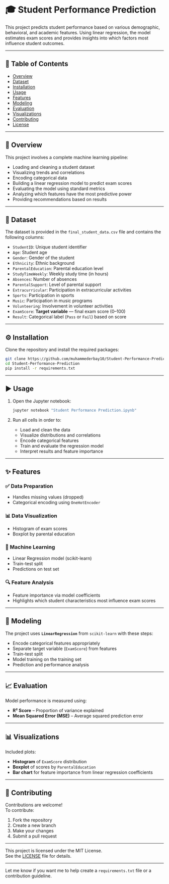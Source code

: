 
# 🎓 Student Performance Prediction

This project predicts student performance based on various demographic, behavioral, and academic features. Using linear regression, the model estimates exam scores and provides insights into which factors most influence student outcomes.

---

## 📌 Table of Contents

- [Overview](#overview)  
- [Dataset](#dataset)  
- [Installation](#installation)  
- [Usage](#usage)  
- [Features](#features)  
- [Modeling](#modeling)  
- [Evaluation](#evaluation)  
- [Visualizations](#visualizations)  
- [Contributing](#contributing)  
- [License](#license)  

---

## 📖 Overview

This project involves a complete machine learning pipeline:
- Loading and cleaning a student dataset
- Visualizing trends and correlations
- Encoding categorical data
- Building a linear regression model to predict exam scores
- Evaluating the model using standard metrics
- Analyzing which features have the most predictive power
- Providing recommendations based on results

---

## 📂 Dataset

The dataset is provided in the `final_student_data.csv` file and contains the following columns:

- `StudentID`: Unique student identifier  
- `Age`: Student age  
- `Gender`: Gender of the student  
- `Ethnicity`: Ethnic background  
- `ParentalEducation`: Parental education level  
- `StudyTimeWeekly`: Weekly study time (in hours)  
- `Absences`: Number of absences  
- `ParentalSupport`: Level of parental support  
- `Extracurricular`: Participation in extracurricular activities  
- `Sports`: Participation in sports  
- `Music`: Participation in music programs  
- `Volunteering`: Involvement in volunteer activities  
- `ExamScore`: **Target variable** — final exam score (0–100)  
- `Result`: Categorical label (`Pass` or `Fail`) based on score  

---

## ⚙️ Installation

Clone the repository and install the required packages:

```bash
git clone https://github.com/muhammederbay10/Student-Performance-Prediction.git
cd Student-Performance-Prediction
pip install -r requirements.txt
```

---

## ▶️ Usage

1. Open the Jupyter notebook:

   ```bash
   jupyter notebook "Student Performance Prediction.ipynb"
   ```

2. Run all cells in order to:
   - Load and clean the data  
   - Visualize distributions and correlations  
   - Encode categorical features  
   - Train and evaluate the regression model  
   - Interpret results and feature importance  

---

## ✨ Features

### ✅ Data Preparation
- Handles missing values (dropped)
- Categorical encoding using `OneHotEncoder`

### 📊 Data Visualization
- Histogram of exam scores
- Boxplot by parental education

### 🤖 Machine Learning
- Linear Regression model (scikit-learn)
- Train-test split
- Predictions on test set

### 🔍 Feature Analysis
- Feature importance via model coefficients
- Highlights which student characteristics most influence exam scores

---

## 🧠 Modeling

The project uses **`LinearRegression`** from `scikit-learn` with these steps:
- Encode categorical features appropriately
- Separate target variable (`ExamScore`) from features
- Train-test split
- Model training on the training set
- Prediction and performance analysis

---

## 📈 Evaluation

Model performance is measured using:

- **R² Score** – Proportion of variance explained  
- **Mean Squared Error (MSE)** – Average squared prediction error  

---

## 📊 Visualizations

Included plots:
- **Histogram** of `ExamScore` distribution  
- **Boxplot** of scores by `ParentalEducation`  
- **Bar chart** for feature importance from linear regression coefficients  

---

## 🙌 Contributing

Contributions are welcome!  
To contribute:
1. Fork the repository  
2. Create a new branch  
3. Make your changes  
4. Submit a pull request  

---



This project is licensed under the MIT License.  
See the [LICENSE](LICENSE) file for details.

---

Let me know if you want me to help create a `requirements.txt` file or a contribution guideline.
